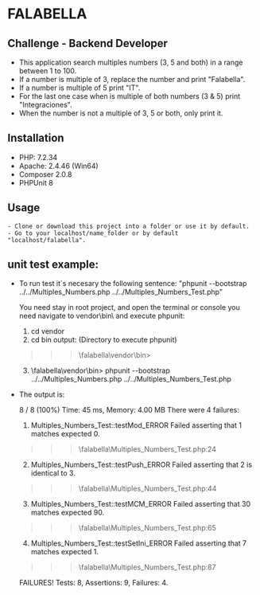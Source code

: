 # FALABELLA
## Challenge - Backend Developer
- This application search multiples numbers (3, 5 and both) in a range between 1 to 100. 
- If a number is multiple of 3, replace the number and print "Falabella".
- If a number is multiple of 5 print "IT".
- For the last one case when is multiple of both numbers (3 & 5) print "Integraciones".
- When the number is not a multiple of 3, 5 or both, only print it.

## Installation
- PHP: 7.2.34
- Apache: 2.4.46 (Win64)
- Composer 2.0.8
- PHPUnit 8

## Usage
	- Clone or download this project into a folder or use it by default.
    - Go to your localhost/name_folder or by default "localhost/falabella".

## unit test example:
- To run test it´s necesary the following sentence: 
    "phpunit --bootstrap ../../Multiples_Numbers.php ../../Multiples_Numbers_Test.php"
    
    You need stay in root project, and open the terminal or console you need navigate to vendor\bin\ and execute phpunit:
    1) cd vendor
    2) cd bin
    output: (Directory to execute phpunit) 
    >>> \falabella\vendor\bin> 
    3) \falabella\vendor\bin> phpunit --bootstrap ../../Multiples_Numbers.php ../../Multiples_Numbers_Test.php
    
- The output is:

	8 / 8 (100%)
    Time: 45 ms, Memory: 4.00 MB
    There were 4 failures:

    1) Multiples_Numbers_Test::testMod_ERROR
    Failed asserting that 1 matches expected 0.

    >>> \falabella\Multiples_Numbers_Test.php:24

    2) Multiples_Numbers_Test::testPush_ERROR
    Failed asserting that 2 is identical to 3.

    >>> \falabella\Multiples_Numbers_Test.php:44

    3) Multiples_Numbers_Test::testMCM_ERROR
    Failed asserting that 30 matches expected 90.

    >>> \falabella\Multiples_Numbers_Test.php:65

    4) Multiples_Numbers_Test::testSetIni_ERROR
    Failed asserting that 7 matches expected 1.

    >>> \falabella\Multiples_Numbers_Test.php:87

    FAILURES!
    Tests: 8, Assertions: 9, Failures: 4.

	